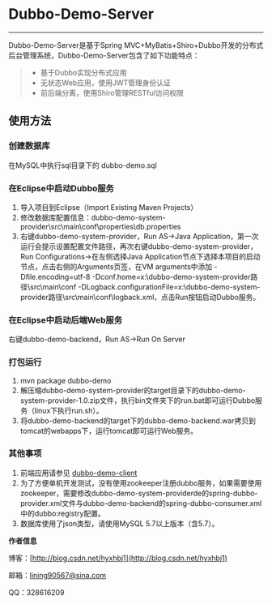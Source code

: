 # Dubbo-Demo-Server

------

Dubbo-Demo-Server是基于Spring MVC+MyBatis+Shiro+Dubbo开发的分布式后台管理系统，Dubbo-Demo-Server包含了如下功能特点：

> * 基于Dubbo实现分布式应用
> * 无状态Web应用，使用JWT管理身份认证
> * 前后端分离，使用Shiro管理RESTful访问权限

## 使用方法


### 创建数据库

在MySQL中执行sql目录下的 dubbo-demo.sql

### 在Eclipse中启动Dubbo服务

 1. 导入项目到Eclipse（Import Existing Maven Projects）
 2. 修改数据库配置信息：dubbo-demo-system-provider\src\main\conf\properties\db.properties
 3. 右键dubbo-demo-system-provider，Run AS->Java Application，第一次运行会提示设置配置文件路径，再次右键dubbo-demo-system-provider，Run Configurations->在左侧选择Java Application节点下选择本项目的启动节点，点击右侧的Arguments页签，在VM arguments中添加 -Dfile.encoding=utf-8 -Dconf.home=x:\dubbo-demo-system-provider路径\src\main\conf -DLogback.configurationFile=x:\dubbo-demo-system-provider路径\src\main\conf\logback.xml，点击Run按钮启动Dubbo服务。

### 在Eclipse中启动后端Web服务

右键dubbo-demo-backend，Run AS->Run On Server

### 打包运行

1. mvn package dubbo-demo
2. 解压缩dubbo-demo-system-provider的target目录下的dubbo-demo-system-provider-1.0.zip文件，执行bin文件夹下的run.bat即可运行Dubbo服务（linux下执行run.sh）。
3. 将dubbo-demo-backend的target下的dubbo-demo-backend.war拷贝到tomcat的webapps下，运行tomcat即可运行Web服务。

### 其他事项
1. 前端应用请参见 [dubbo-demo-client](https://github.com/lining90567/dubbo-demo-client)
2. 为了方便单机开发测试，没有使用zookeeper注册dubbo服务，如果需要使用zookeeper，需要修改dubbo-demo-system-providerde的spring-dubbo-provider.xml文件与dubbo-demo-backend的spring-dubbo-consumer.xml中的dubbo:registry配置。
3. 数据库使用了json类型，请使用MySQL 5.7以上版本（含5.7）。
 
**作者信息**

博客：[http://blog.csdn.net/hyxhbj1](http://blog.csdn.net/hyxhbj1)

邮箱：lining90567@sina.com

QQ：328616209